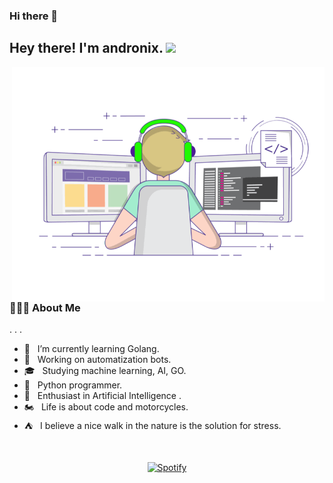 
### Hi there 👋
<h2> Hey there! I'm andronix. <img src="https://github.com/souvikguria98/souvikguria98/blob/master/Hi.gif" width="25"></h2>
<img align="right" alt="GIF" src="https://raw.githubusercontent.com/devSouvik/devSouvik/master/gif3.gif" width="500"/>

<h3> 👨🏻‍💻 About Me </h3>

.
.
.

- 🔭 &nbsp; I’m currently learning Golang.
- 🤔 &nbsp; Working on automatization bots.
- 🎓 &nbsp; Studying machine learning, AI, GO.
- 💼 &nbsp; Python programmer.
- 🤖 &nbsp; Enthusiast in Artificial Intelligence .
- 🏍 &nbsp;  Life is about code and motorcycles.
- ⛺ &nbsp; I believe a nice walk in the nature is the solution for stress. 

&nbsp;<div align="center">
  [![Spotify](https://novatorem.vercel.app/api/spotify?background_color=0d1117&border_color=ffffff)](https://open.spotify.com/user/omnitenebris)
</div>

